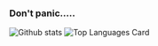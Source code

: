 ### Don't panic.....
  
![Github stats](https://github-readme-stats.vercel.app/api?username=ibnunazm&show_icons=true&theme=tokyonight)
![Top Languages Card](https://github-readme-stats.vercel.app/api/top-langs/?username=ibnunazm&layout=compact&theme=tokyonight)

